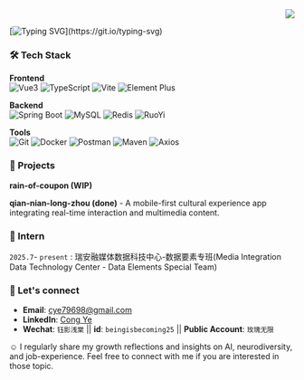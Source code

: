<div align="right">  
  <img src="https://komarev.com/ghpvc/?username=yecon-27&color=blueviolet&style=flat-square&label=Views" />  
</div>

[![Typing SVG](https://readme-typing-svg.demolab.com?font=Fira+Code&pause=1000&color=9275F7&center=true&vCenter=true&width=435&lines=Hey+there+(｡･∀･)ﾉﾞ;👋Here+is+Ava.;Nice+to+meet+you!)](https://git.io/typing-svg)

### 🛠️ Tech Stack  

**Frontend**  
![Vue3](https://img.shields.io/badge/Vue.js-35495E?logo=vue.js&logoColor=4FC08D)  ![TypeScript](https://img.shields.io/badge/TypeScript-3178C6?logo=typescript&logoColor=fff)  ![Vite](https://img.shields.io/badge/Vite-646CFF?logo=vite&logoColor=fff)  ![Element Plus](https://img.shields.io/badge/Element--Plus-409EFF?logo=element&logoColor=white)  

**Backend**  
![Spring Boot](https://img.shields.io/badge/Spring_Boot-6DB33F?logo=springboot&logoColor=white)  ![MySQL](https://img.shields.io/badge/MySQL-4479A1?logo=mysql&logoColor=white)  ![Redis](https://img.shields.io/badge/Redis-DC382D?logo=redis&logoColor=white)  ![RuoYi](https://img.shields.io/badge/RuoYi-2C3E50?logoColor=white)  

**Tools**  
![Git](https://img.shields.io/badge/Git-F05032?logo=git&logoColor=white) ![Docker](https://img.shields.io/badge/Docker-2496ED?logo=docker&logoColor=white) ![Postman](https://img.shields.io/badge/Postman-FF6C37?logo=postman&logoColor=white) ![Maven](https://img.shields.io/badge/Maven-CC2222?logo=apachemaven&logoColor=white) ![Axios](https://img.shields.io/badge/Axios-5A29E4?logo=axios&logoColor=white)  

### 🚀 Projects  

**rain-of-coupon (WIP)**

**qian-nian-long-zhou (done)** - A mobile-first cultural experience app integrating real-time interaction and multimedia content.

### 🌱 Intern  

`2025.7`- `present` : 瑞安融媒体数据科技中心-数据要素专班(Media Integration Data Technology Center - Data Elements Special Team)

### 🤝 Let's connect

- **Email**: [cye79698@gmail.com](mailto:cye79698@gmail.com)
- **LinkedIn**: [Cong Ye](https://www.linkedin.com/public-profile/settings?trk=d_flagship3_profile_self_view_public_profile) 
- **Wechat**: `钰影浅棠` || **id**: `beingisbecoming25` || **Public Account**: `玫瑰无限`
  
☺️ I regularly share my growth reflections and insights on AI, neurodiversity, and job-experience. Feel free to connect with me if you are interested in those topic.
